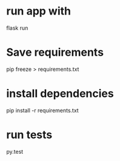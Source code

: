 # run app with
flask run

# Save requirements
pip freeze > requirements.txt

# install dependencies
pip install -r requirements.txt

# run tests
py.test
